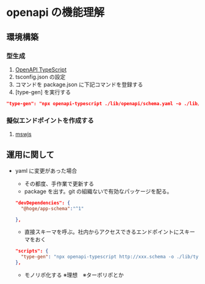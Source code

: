# openapi の機能理解

## 環境構築

### 型生成

1. [OpenAPI TypeScript](https://openapi-ts.dev/)
2. tsconfig.json の設定
3. コマンドを package.json に下記コマンドを登録する
4. [type-gen] を実行する

```json
"type-gen": "npx openapi-typescript ./lib/openapi/schema.yaml -o ./lib/type.ts"
```

### 擬似エンドポイントを作成する

1. [mswjs](https://mswjs.io/docs/getting-started)

## 運用に関して

- yaml に変更があった場合

  - その都度、手作業で更新する
  - package を出す。git の組織ないで有効なパッケージを配る。

  ```package.json
  "devDependencies": {
    "@hoge/app-schema":"^1"

  },
  ```

  - 直接スキーマを呼ぶ。社内からアクセスできるエンドポイントにスキーマをおく

  ```package.json
  "scripts": {
    "type-gen": "npx openapi-typescript http://xxx.schema -o ./lib/type.ts"
  },
  ```

  - モノリポ化する ※理想　※ターボリポとか
